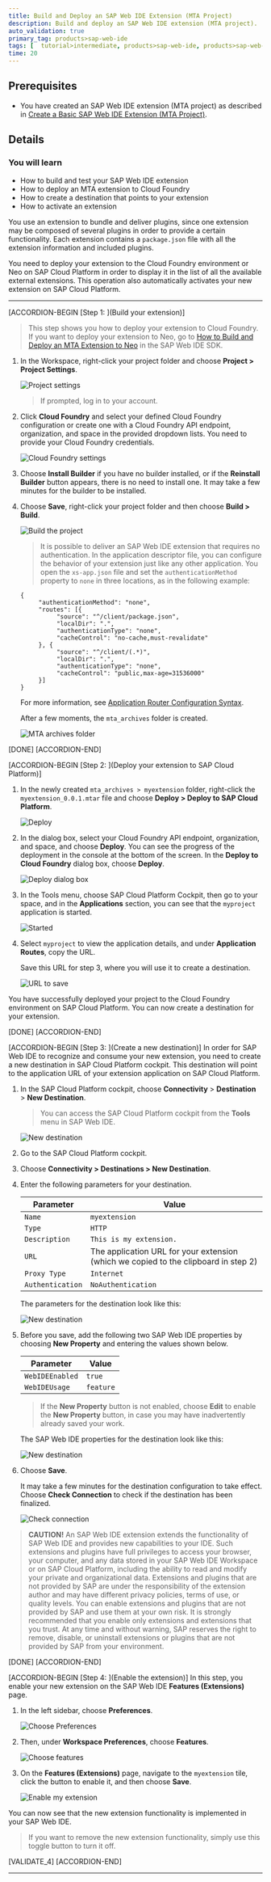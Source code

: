 ```yaml
---
title: Build and Deploy an SAP Web IDE Extension (MTA Project)
description: Build and deploy an SAP Web IDE extension (MTA project).
auto_validation: true
primary_tag: products>sap-web-ide
tags: [  tutorial>intermediate, products>sap-web-ide, products>sap-web-ide-plug-ins ]
time: 20
---
```


## Prerequisites  
 - You have created an SAP Web IDE extension (MTA project) as described in [Create a Basic SAP Web IDE Extension (MTA Project)](webide-extension-basic).


## Details
### You will learn
- How to build and test your SAP Web IDE extension
- How to deploy an MTA extension to Cloud Foundry
- How to create a destination that points to your extension
- How to activate an extension

You use an extension to bundle and deliver plugins, since one extension may be composed of several plugins in order to provide a certain functionality. Each extension contains a `package.json` file with all the extension information and included plugins.

You need to deploy your extension to the Cloud Foundry environment or Neo on SAP Cloud Platform in order to display it in the list of all the available external extensions. This operation also automatically activates your new extension on SAP Cloud Platform.

---

[ACCORDION-BEGIN [Step 1: ](Build your extension)]
> This step shows you how to deploy your extension to Cloud Foundry. If you want to deploy your extension to Neo, go to [How to Build and Deploy an MTA Extension to Neo](https://sdk-sapwebide.dispatcher.hana.ondemand.com/index.html#/topic/f3dba320a676410a91eec673531bde2c) in the SAP Web IDE SDK.

1. In the Workspace, right-click your project folder and choose **Project > Project Settings**.

    ![Project settings](step1-project-settings.png)

    > If prompted, log in to your account.

2. Click **Cloud Foundry** and select your defined Cloud Foundry configuration or create one with a Cloud Foundry API endpoint, organization, and space in the provided dropdown lists. You need to provide your Cloud Foundry credentials.

    ![Cloud Foundry settings](step1-cf-settings.png)

3. Choose **Install Builder** if you have no builder installed, or if the **Reinstall Builder** button appears, there is no need to install one. It may take a few minutes for the builder to be installed.


4. Choose **Save**, right-click your project folder and then choose **Build > Build**.

    ![Build the project](step1-build.png)

    > It is possible to deliver an SAP Web IDE extension that requires no authentication. In the application descriptor file, you can configure the behavior of your extension just like any other application. You open the `xs-app.json` file and set the `authenticationMethod` property to `none` in three locations, as in the following example:

    ```
    {
         "authenticationMethod": "none",
         "routes": [{
              "source": "^/client/package.json",
              "localDir": ".",
              "authenticationType": "none",
              "cacheControl": "no-cache,must-revalidate"
         }, {
              "source": "^/client/(.*)",
              "localDir": ".",
              "authenticationType": "none",
              "cacheControl": "public,max-age=31536000"
         }]
    }
    ```

    For more information, see [Application Router Configuration Syntax](https://help.sap.com/viewer/65de2977205c403bbc107264b8eccf4b/Cloud/en-US/c103fb414988447ead2023f768096dcc.html).

    After a few moments, the `mta_archives` folder is created.

    ![MTA archives folder](step1-mta-archives-folder.png)

[DONE]
[ACCORDION-END]

[ACCORDION-BEGIN [Step 2: ](Deploy your extension to SAP Cloud Platform)]

1. In the newly created `mta_archives > myextension` folder, right-click the `myextension_0.0.1.mtar` file and choose **Deploy > Deploy to SAP Cloud Platform**.

    ![Deploy](step2-deploy-cf.png)

2. In the dialog box, select your Cloud Foundry API endpoint, organization, and space, and choose **Deploy**. You can see the progress of the deployment in the console at the bottom of the screen. In the **Deploy to Cloud Foundry** dialog box, choose **Deploy**.

    ![Deploy dialog box](step2-deploy-button.png)

3. In the Tools menu, choose SAP Cloud Platform Cockpit, then go to your space, and in the **Applications** section, you can see that the `myproject` application is started.

    ![Started](step2-started.png)

4. Select `myproject` to view the application details, and under **Application Routes**, copy the URL.

    Save this URL for step 3, where you will use it to create a destination.

      ![URL to save](step2-link.png)

You have successfully deployed your project to the Cloud Foundry environment on SAP Cloud Platform. You can now create a destination for your extension.

[DONE]
[ACCORDION-END]

[ACCORDION-BEGIN [Step 3: ](Create a new destination)]
In order for SAP Web IDE to recognize and consume your new extension, you need to create a new destination in SAP Cloud Platform cockpit. This destination will point to the application URL of your extension application on SAP Cloud Platform.

1. In the SAP Cloud Platform cockpit, choose **Connectivity** > **Destination** > **New Destination**.

    > You can access the SAP Cloud Platform cockpit from the **Tools** menu in SAP Web IDE.

      ![New destination](step3-NewDestination.png)

2. Go to the SAP Cloud Platform cockpit.

3. Choose **Connectivity > Destinations > New Destination**.

4. Enter the following parameters for your destination.

    |Parameter          | Value                                     |
    |--------------------|----------------------------------------|
    |`Name`  | `myextension`                              |
    |`Type` | `HTTP`                           |
    |`Description`  | `This is my extension.`                              |
    |`URL` | The application URL for your extension (which we copied to the clipboard in step 2)                            |
    |`Proxy Type`  | `Internet`                              |
    |`Authentication` | `NoAuthentication`                           |

    The parameters for the destination look like this:

    ![New destination](step3-DestinationParameters.png)

5. Before you save, add the following two SAP Web IDE properties by choosing **New Property** and entering the values shown below.

    |Parameter         | Value                               |
    |------------------|-------------------------------------|
    |`WebIDEEnabled`   | `true`                              |
    |`WebIDEUsage`     | `feature`                           |

    > If the **New Property** button is not enabled, choose **Edit** to enable the **New Property** button, in case you may have inadvertently already saved your work.

    The SAP Web IDE properties for the destination look like this:

    ![New destination](step3-SAPWebIDEProperties.png)

6. Choose **Save**.

    It may take a few minutes for the destination configuration to take effect. Choose **Check Connection** to check if the destination has been finalized.

    ![Check connection](step3-check-connection.png)

> **CAUTION!** An SAP Web IDE extension extends the functionality of SAP Web IDE and provides new capabilities to your IDE. Such extensions and plugins have full privileges to access your browser, your computer, and any data stored in your SAP Web IDE Workspace or on SAP Cloud Platform, including the ability to read and modify your private and organizational data.
Extensions and plugins that are not provided by SAP are under the responsibility of the extension author and may have different privacy policies, terms of use, or quality levels. You can enable extensions and plugins that are not provided by SAP and use them at your own risk. It is strongly recommended that you enable only extensions and extensions that you trust. At any time and without warning, SAP reserves the right to remove, disable, or uninstall extensions or plugins that are not provided by SAP from your environment.

[DONE]
[ACCORDION-END]

[ACCORDION-BEGIN [Step 4: ](Enable the extension)]
In this step, you enable your new extension on the SAP Web IDE **Features (Extensions)** page.

1. In the left sidebar, choose **Preferences**.

    ![Choose Preferences](step4-preferences.png)

2. Then, under **Workspace Preferences**, choose **Features**.

    ![Choose features](step4-choose-features.png)

3. On the **Features (Extensions)** page, navigate to the `myextension` tile, click the button to enable it, and then choose **Save**.

    ![Enable my extension](step4-enable-myextension.png)

You can now see that the new extension functionality is implemented in your SAP Web IDE.

> If you want to remove the new extension functionality, simply use this toggle button to turn it off.

[VALIDATE_4]
[ACCORDION-END]

---
